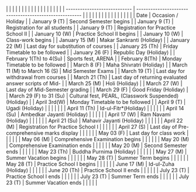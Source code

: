 |                              |                                                        |  |  |  |  |  |  |  |  |  |  |  |  |  |  |  |
| ---------------------------- | ------------------------------------------------------ |  |  |  |  |  |  |  |  |  |  |  |  |  |  |  |
| Date                         | Occasion / Holiday                                     |
| January 9 (T)                | Second Semester begins                                 |
| January 9 (T)                | Registration for all students                          |
| January 9 (T)                | Registration for Practice School II                    |
| January 10 (W)               | Practice School II begins                              |
| January 10 (W)               | Class-work begins                                      |
| January 15 (M)               | Makar Sankranti (Holiday)                              |
| January 22 (M)               | Last day for substitution of courses                   |
| January 25 (Th)              | Friday Timetable to be followed                        |
| January 26 (F)               | Republic Day (Holiday)                                 |
| February 1(Th) to 4(Su)      | Sports fest, ARENA                                     |
| February 8(Th)               | Monday Timetable to be followed                        |
| March 8 (F)                  | Maha Shivratri (Holiday)                               |
| March 11 (M) to March 16 (S) | Mid Semester Exams                                     |
| March 19 (T)                 | Last day for withdrawal from courses                   |
| March 21 (Th)                | Last day of returning evaluated answer scripts of Mid- |
| March 25 (M)                 | Holi (Holiday)                                         |
| March 27 (W)                 | Last day of Mid-Semester grading                       |
| March 29 (F)                 | Good Friday (Holiday)                                  |
| March 29 (F) to 31 (Su)      | Cultural fest, PEARL, (Classwork Suspended) (Holiday)  |
| April 3rd(W)                 | Monday Timetable to be followed                        |
| April 9 (T)                  | Ugadi (Holiday)                                        |  |  |  |  |  |
| April 11 (Th)                | Id-ul-Fitr\*(Holiday)                                  |  |  |  |  |
| April 14 (Su)                | Ambedkar Jayanti (Holiday)                             |  |  |  |  |
| April 17 (W)                 | Ram Navami (Holiday)                                   |  |  |  |  |
| April 21 (Su)                | Mahavir Jayanti (Holiday)                              |  |  |  |  |
| April 22 (M)                 | Registration for Practice School I                     |  |  |  |  |
| April 27 (S)                 | Last day of Pre-comprehensive marks display            |  |  |  |  |
| May 03 (F)                   | Last day for class work                                |  |  |  |  |
| May 06 (M)                   | Comprehensive Examination begins                       |  |  |  |  |
| May 20 (M)                   | Comprehensive Examination ends                         |  |  |  |  |
| May 20 (M)                   | Second Semester ends                                   |  |  |  |  |
| May 23 (Th)                  | Buddha Purnima (Holiday)                               |  |  |  |  |
| May 27 (M)                   | Summer Vacation begins                                 |  |  |  |  |
| May 28 (T)                   | Summer Term begins                                     |  |  |  |  |
| May 28 (T)                   | Practice School I begins                               |  |  |  |  |
| June 17 (M)                  | Id-ul-Zuha (Holiday)                                   |  |  |  |  |
| June 20 (Th)                 | Practice School II ends                                |  |  |  |  |
| July 23 (T)                  | Practice School I ends                                 |  |  |  |  |
| July 23 (T)                  | Summer Term ends                                       |  |  |  |  |
| July 23 (T)                  | Summer Vacation ends                                   |  |  |  |  |